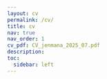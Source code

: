 ```yaml
---
layout: cv
permalink: /cv/
title: cv
nav: true
nav_order: 1
cv_pdf: CV_jenmana_2025_07.pdf
description:
toc:
  sidebar: left
---
```

